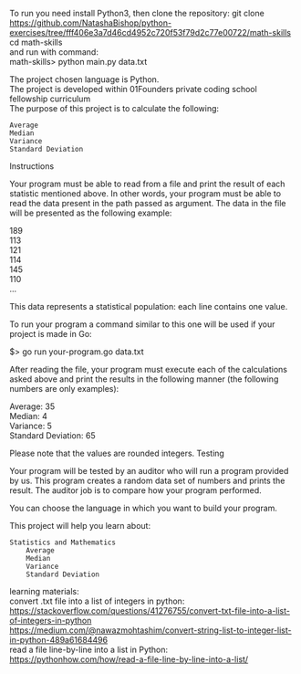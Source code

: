 To run you need install Python3, then clone the repository:
git clone https://github.com/NatashaBishop/python-exercises/tree/fff406e3a7d46cd4952c720f53f79d2c77e00722/math-skills  
cd math-skills    
and run with command:    
math-skills> python main.py data.txt    

The project chosen language is Python.  
The project is developed within 01Founders private coding school fellowship curriculum  
The purpose of this project is to calculate the following:  

    Average
    Median
    Variance
    Standard Deviation

Instructions

Your program must be able to read from a file and print the result of each statistic mentioned above. In other words, your program must be able to read the data present in the path passed as argument. The data in the file will be presented as the following example:

189  
113  
121  
114  
145  
110  
...

This data represents a statistical population: each line contains one value.

To run your program a command similar to this one will be used if your project is made in Go:

$> go run your-program.go data.txt

After reading the file, your program must execute each of the calculations asked above and print the results in the following manner (the following numbers are only examples):  

Average: 35  
Median: 4  
Variance: 5  
Standard Deviation: 65  

Please note that the values are rounded integers.
Testing

Your program will be tested by an auditor who will run a program provided by us. This program creates a random data set of numbers and prints the result. The auditor job is to compare how your program performed.

You can choose the language in which you want to build your program.

This project will help you learn about:

    Statistics and Mathematics
        Average
        Median
        Variance
        Standard Deviation  

learning materials:  
convert .txt file into a list of integers in python:  
        https://stackoverflow.com/questions/41276755/convert-txt-file-into-a-list-of-integers-in-python  
        https://medium.com/@nawazmohtashim/convert-string-list-to-integer-list-in-python-489a61684496  
read a file line-by-line into a list in Python: 
        https://pythonhow.com/how/read-a-file-line-by-line-into-a-list/  

